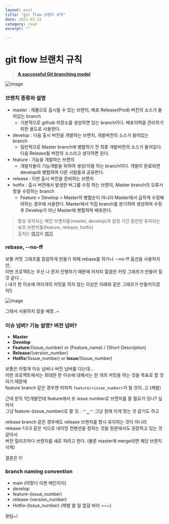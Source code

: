 ```yaml
---
layout: post
title: "git flow 브랜치 규칙" 
date: 2021-03-22
category: read 
excerpt: ""

---
```


# git flow 브랜치 규칙

> [**A successful Git branching model**](https://nvie.com/posts/a-successful-git-branching-model/)

![image](https://user-images.githubusercontent.com/28949235/111961598-96d47b80-8b34-11eb-8237-384afdb4873f.png)

### 브랜치 종류와 설명

- master : 제품으로 출시될 수 있는 브랜치, 배포 Release(Prod) 버전의 소스가 들어있는 branch
  - 기본적으로 github 저장소를 생성하면 있는 branch이다. 배포이력을 관리하기 위한 용도로 사용한다. 
- develop : 다음 출시 버전을 개발하는 브랜치, 개발버전의 소스가 들어있는 branch
  - 일반적으로 Master branch에 병합하기 전 최종 개발버전의 소스가 들어있다. 다음 Release될 버전의 소스라고 생각하면 된다.
- feature : 기능을 개발하는 브랜치
  - 개발자들이 기능개발을 위하여 생성/이용 하는 branch이다. 개발이 완료되면 develop와 병합하여 다른 사람들과 공유한다.
- release : 이번 출시 버전을 준비하는 브랜치
- hotfix : 출시 버전에서 발생한 버그를 수정 하는 브랜치, Master branch의 오류사항을 수정하는 branch
  - Feature > Develop > Master의 병합순이 아니라 Master에서 급하게 수정해야하는 경우에 사용한다. Master에서 직접 branch를 분기하여 생성하며 수정 후 Develop가 아닌 Master에 병합하여 배포한다.

> 항상 유지되는 메인 브랜치들(master, develop)과 일정 기간 동안만 유지되는 보조 브랜치들(feature, release, hotfix)   
> 출처는 [여기](https://woowabros.github.io/experience/2017/10/30/baemin-mobile-git-branch-strategy.html)와 [여기](https://www.kyungyeon.dev/posts/13)



### rebase, --no-ff

보통 커밋 그래프를 깔끔하게 만들기 위해 rebase를 하거나 --no-ff 옵션을 사용하지만,  
이번 프로젝트는 우선 나 혼자 진행하기 때문에 어차피 깔끔한 커밋 그래프가 만들어 질 것 같다 ..  
( 내가 한 이슈에 여러개의 커밋을 하지 않는 이상은 아래와 같은 그래프가 만들어지겠지!)

![image](https://user-images.githubusercontent.com/28949235/111963257-a3f26a00-8b36-11eb-8af2-ee8ddc1b2f57.png)

그래서 사용하지 않을 예정..~

### 이슈 넘버? 기능 설명? 버전 넘버?

- **Master**
- **Develop**
- **Feature**/(Issue_number) or (Feature_name) / (Short Description)
- **Release**/(version_number)
- **Hotfix**/(Issue_number) or **Issue**/(Issue_number)

보통은 이렇게 이슈 넘버나 버전 넘버를 다는데...    
이번 프로젝트에서는 최대한 한 이슈에 대해서는 한 개의 커밋을 하는 것을 목표로 할 것이기 때문에  
feature branch 같은 경우엔 어차피 `feature/<issue_number>`가 될 것이..고 (제발)

근데 문득 1인개발인데 feature에서 또 issue number로 브랜치를 팔 필요가 있나? 싶어서  
그냥 feature-(issue_number)로 팔 것.. ◠‿◠ 그냥 원래 이게 맞는 것 같기도 하고 

release branch 같은 경우에도 release 브랜치를 항시 유지하는 것이 아니라  
release-1.0.0 같은 식으로 네이밍 컨벤션을 정하는 것을 원문에서도 권장하고 있는 것 같아서  
버전 릴리즈마다 브랜치를 새로 파려고 한다. (물론 master에 merge되면 해당 브랜치 삭제)

결론은 !!!

### branch naming convention

- main (아맞다 이젠 메인이지)
- develop
- feature-(issue_number)
- release-(version_number)
- Hotfix-(Issue_number) (제발 쓸 일 없길 바라 ~~~) 



팟팅~!